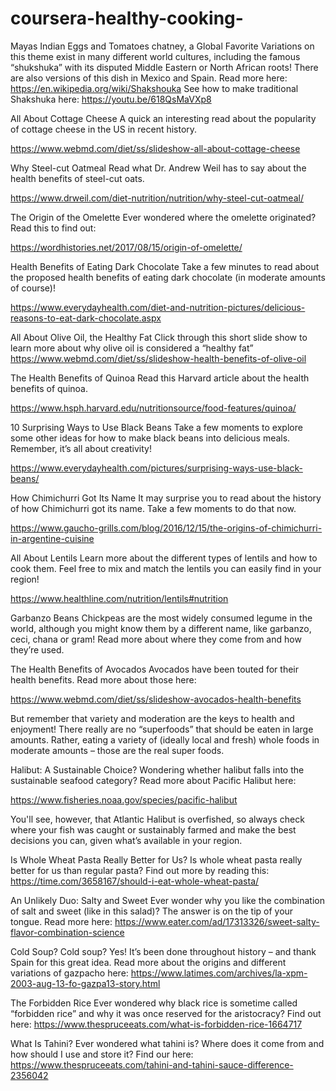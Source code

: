 # coursera-healthy-cooking-

Mayas Indian Eggs and Tomatoes chatney, a Global Favorite
Variations on this theme exist in many different world cultures, including the famous “shukshuka” with its disputed Middle Eastern or North African roots! There are also versions of this dish in Mexico and Spain. Read more here: https://en.wikipedia.org/wiki/Shakshouka
See how to make traditional Shakshuka here: 
https://youtu.be/618QsMaVXp8


All About Cottage Cheese
A quick an interesting read about the popularity of cottage cheese in the US in recent history.

https://www.webmd.com/diet/ss/slideshow-all-about-cottage-cheese


Why Steel-cut Oatmeal
Read what Dr. Andrew Weil has to say about the health benefits of steel-cut oats.

https://www.drweil.com/diet-nutrition/nutrition/why-steel-cut-oatmeal/




The Origin of the Omelette
Ever wondered where the omelette originated? Read this to find out:

https://wordhistories.net/2017/08/15/origin-of-omelette/


Health Benefits of Eating Dark Chocolate
Take a few minutes to read about the proposed health benefits of eating dark chocolate (in moderate amounts of course)!

https://www.everydayhealth.com/diet-and-nutrition-pictures/delicious-reasons-to-eat-dark-chocolate.aspx


All About Olive Oil, the Healthy Fat
Click through this short slide show to learn more about why olive oil is considered a “healthy fat” 
https://www.webmd.com/diet/ss/slideshow-health-benefits-of-olive-oil


The Health Benefits of Quinoa
Read this Harvard article about the health benefits of quinoa.

https://www.hsph.harvard.edu/nutritionsource/food-features/quinoa/


10 Surprising Ways to Use Black Beans
Take a few moments to explore some other ideas for how to make black beans into delicious meals. Remember, it’s all about creativity!

https://www.everydayhealth.com/pictures/surprising-ways-use-black-beans/


How Chimichurri Got Its Name
It may surprise you to read about the history of how Chimichurri got its name. Take a few moments to do that now.

https://www.gaucho-grills.com/blog/2016/12/15/the-origins-of-chimichurri-in-argentine-cuisine


All About Lentils
Learn more about the different types of lentils and how to cook them. Feel free to mix and match the lentils you can easily find in your region!

https://www.healthline.com/nutrition/lentils#nutrition



Garbanzo Beans
Chickpeas are the most widely consumed legume in the world, although you might know them by a different name, like garbanzo, ceci, chana or gram! Read more about where they come from and how they’re used.


The Health Benefits of Avocados
Avocados have been touted for their health benefits. Read more about those here: 

https://www.webmd.com/diet/ss/slideshow-avocados-health-benefits

But remember that variety and moderation are the keys to health and enjoyment! There really are no “superfoods” that should be eaten in large amounts. Rather, eating a variety of (ideally local and fresh) whole foods in moderate amounts – those are the real super foods.


Halibut: A Sustainable Choice?
Wondering whether halibut falls into the sustainable seafood category? Read more about Pacific Halibut here: 

https://www.fisheries.noaa.gov/species/pacific-halibut

You'll see, however, that Atlantic Halibut is overfished, so always check where your fish was caught or sustainably farmed and make the best decisions you can, given what’s available in your region.


Is Whole Wheat Pasta Really Better for Us?
Is whole wheat pasta really better for us than regular pasta? Find out more by reading this: 
https://time.com/3658167/should-i-eat-whole-wheat-pasta/

An Unlikely Duo: Salty and Sweet
Ever wonder why you like the combination of salt and sweet (like in this salad)? The answer is on the tip of your tongue. Read more here: https://www.eater.com/ad/17313326/sweet-salty-flavor-combination-science

Cold Soup?
Cold soup? Yes! It’s been done throughout history – and thank Spain for this great idea. Read more about the origins and different variations of gazpacho here: https://www.latimes.com/archives/la-xpm-2003-aug-13-fo-gazpa13-story.html


The Forbidden Rice
Ever wondered why black rice is sometime called “forbidden rice” and why it was once reserved for the aristocracy? Find out here: 
https://www.thespruceeats.com/what-is-forbidden-rice-1664717

What Is Tahini?
Ever wondered what tahini is? Where does it come from and how should I use and store it? Find our here: 
https://www.thespruceeats.com/tahini-and-tahini-sauce-difference-2356042






















